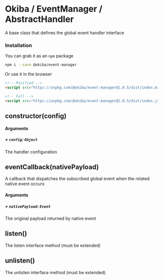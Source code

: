 

# Okiba / EventManager / AbstractHandler
A base class that defines the global event handler interface




### Installation

You can grab it as an `npm` package
```bash
npm i --save @okiba/event-manager
```

Or use it in the browser
```html
<!-- Minified -->
<script src="https://unpkg.com/@okiba/event-manager@1.0.5/dist/index.min.js"></script>

<!-- Full -->
<script src="https://unpkg.com/@okiba/event-manager@1.0.5/dist/index.js"></script>
```







## constructor(config)









#### Arguments


##### + `config`: `Object`

The handler configuration





## eventCallback(nativePayload)


A callback that dispatches the subscribed global event when the related native event occurs







#### Arguments


##### + `nativePayload`: `Event`

The original payload returned by native event





## listen()


The listen interface method (must be extended)







## unlisten()


The unlisten interface method (must be extended)






